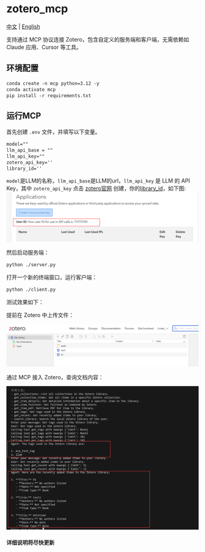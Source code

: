 # zotero_mcp
[中文](./README_zh.md) | [English](./README.md)

支持通过 MCP 协议连接 Zotero，包含自定义的服务端和客户端，无需依赖如 Claude 应用、Cursor 等工具。
## 环境配置
```
conda create -n mcp python=3.12 -y
conda activate mcp
pip install -r requirements.txt
```

## 运行MCP

首先创建 `.env` 文件，并填写以下变量。

```
model=""
llm_api_base = ""
llm_api_key=""
zotero_api_key=''
library_id=''
```
`model`是LLM的名称，`llm_api_base`是LLM的url，`llm_api_key` 是 LLM 的 API Key，其中 `zotero_api_key` 点击 [zotero官网](https://www.zotero.org/settings/keys) 创建，你的[library_id](https://www.zotero.org/settings/keys)，如下图:
![library_id](./img/user_id.png)

然后启动服务端：
```bash
python ./server.py
```

打开一个新的终端窗口，运行客户端：
```bash
python ./client.py
```

测试效果如下：

提前在 Zotero 中上传文件：

![Zotero 上传文件截图](./img/image.png)

通过 MCP 接入 Zotero，查询文档内容：

![查询文档内容截图](./img/image-1.png)

#### 详细说明将尽快更新